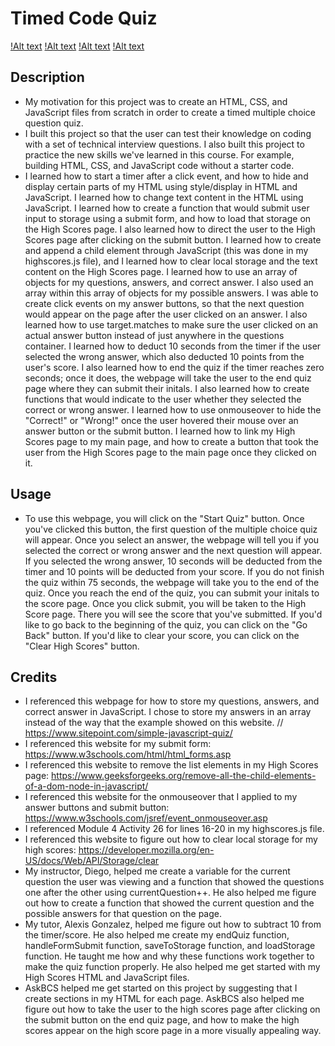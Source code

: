 # Timed Code Quiz

[!Alt text](assets/images/intro-page.png)
[!Alt text](assets/images/questions-page.png)
[!Alt text](assets/images/end-quiz-page.png)
[!Alt text](assets/images/high-scores-page.png)

## Description

- My motivation for this project was to create an HTML, CSS, and JavaScript files from scratch in order to create a timed multiple choice question quiz. 
- I built this project so that the user can test their knowledge on coding with a set of technical interview questions. I also built this project to practice the new skills we've learned in this course. For example, building HTML, CSS, and JavaScript code without a starter code. 
- I learned how to start a timer after a click event, and how to hide and display certain parts of my HTML using style/display in HTML and JavaScript. I learned how to change text content in the HTML using JavaScript. I learned how to create a function that would submit user input to storage using a submit form, and how to load that storage on the High Scores page. I also learned how to direct the user to the High Scores page after clicking on the submit button. I learned how to create and append a child element through JavaScript (this was done in my highscores.js file), and I learned how to clear local storage and the text content on the High Scores page. I learned how to use an array of objects for my questions, answers, and correct answer. I also used an array within this array of objects for my possible answers. I was able to create click events on my answer buttons, so that the next question would appear on the page after the user clicked on an answer. I also learned how to use target.matches to make sure the user clicked on an actual answer button instead of just anywhere in the questions container. I learned how to deduct 10 seconds from the timer if the user selected the wrong answer, which also deducted 10 points from the user's score. I also learned how to end the quiz if the timer reaches zero seconds; once it does, the webpage will take the user to the end quiz page where they can submit their initals. I also learned how to create functions that would indicate to the user whether they selected the correct or wrong answer. I learned how to use onmouseover to hide the "Correct!" or "Wrong!" once the user hovered their mouse over an answer button or the submit button. I learned how to link my High Scores page to my main page, and how to create a button that took the user from the High Scores page to the main page once they clicked on it. 

## Usage

- To use this webpage, you will click on the "Start Quiz" button. Once you've clicked this button, the first question of the multiple choice quiz will appear. Once you select an answer, the webpage will tell you if you selected the correct or wrong answer and the next question will appear. If you selected the wrong answer, 10 seconds will be deducted from the timer and 10 points will be deducted from your score. If you do not finish the quiz within 75 seconds, the webpage will take you to the end of the quiz. Once you reach the end of the quiz, you can submit your initals to the score page. Once you click submit, you will be taken to the High Score page. There you will see the score that you've submitted. If you'd like to go back to the beginning of the quiz, you can click on the "Go Back" button. If you'd like to clear your score, you can click on the "Clear High Scores" button. 
  
## Credits

- I referenced this webpage for how to store my questions, answers, and correct answer in JavaScript. I chose to store my answers in an array instead of the way that the example showed on this website. // https://www.sitepoint.com/simple-javascript-quiz/ 
- I referenced this website for my submit form: https://www.w3schools.com/html/html_forms.asp
- I referenced this website to remove the list elements in my High Scores page: https://www.geeksforgeeks.org/remove-all-the-child-elements-of-a-dom-node-in-javascript/
- I referenced this website for the onmouseover that I applied to my answer buttons and submit button: https://www.w3schools.com/jsref/event_onmouseover.asp
- I referenced Module 4 Activity 26 for lines 16-20 in my highscores.js file. 
- I referenced this website to figure out how to clear local storage for my high scores: https://developer.mozilla.org/en-US/docs/Web/API/Storage/clear
- My instructor, Diego, helped me create a variable for the current question the user was viewing and a function that showed the questions one after the other using currentQuestion++. He also helped me figure out how to create a function that showed the current question and the possible answers for that question on the page. 
- My tutor, Alexis Gonzalez, helped me figure out how to subtract 10 from the timer/score. He also helped me create my endQuiz function, handleFormSubmit function, saveToStorage function, and loadStorage function. He taught me how and why these functions work together to make the quiz function properly. He also helped me get started with my High Scores HTML and JavaScript files. 
- AskBCS helped me get started on this project by suggesting that I create sections in my HTML for each page. AskBCS also helped me figure out how to take the user to the high scores page after clicking on the submit button on the end quiz page, and how to make the high scores appear on the high score page in a more visually appealing way. 